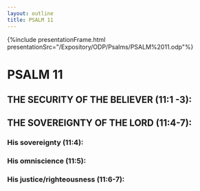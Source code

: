 ```yaml
---
layout: outline
title: PSALM 11
---
```

{%include presentationFrame.html presentationSrc="/Expository/ODP/Psalms/PSALM%2011.odp"%}

# PSALM 11 
## THE SECURITY OF THE BELIEVER (11:1 -3): 
## THE SOVEREIGNTY OF THE LORD (11:4-7): 
###  His sovereignty (11:4): 
###  His omniscience (11:5): 
###  His justice/righteousness (11:6-7): 
